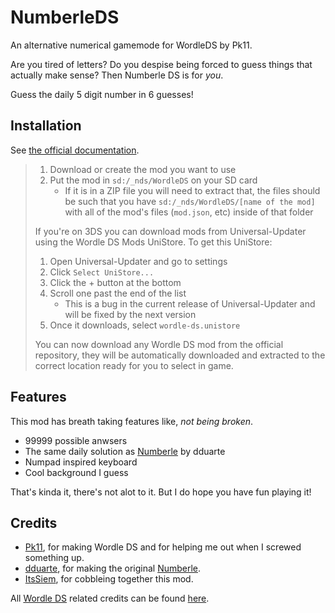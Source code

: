 # NumberleDS
An alternative numerical gamemode for WordleDS by Pk11.

Are you tired of letters? Do you despise being forced to guess things that actually make sense? Then Numberle DS is for *you*.

Guess the daily 5 digit number in 6 guesses!

## Installation
See [the official documentation](https://github.com/Epicpkmn11/WordleDS/wiki/Modding#adding-a-mod).

>1. Download or create the mod you want to use
>2. Put the mod in `sd:/_nds/WordleDS` on your SD card
>      * If it is in a ZIP file you will need to extract that, the files should be such that you have `sd:/_nds/WordleDS/[name of the mod]` with all of the mod's files (`mod.json`, etc) inside of that folder
>
>If you're on 3DS you can download mods from Universal-Updater using the Wordle DS Mods UniStore. To get this UniStore:
>
>   1. Open Universal-Updater and go to settings
>   2. Click `Select UniStore...`
>   3. Click the + button at the bottom
>   4. Scroll one past the end of the list
>       * This is a bug in the current release of Universal-Updater and will be fixed by the next version
>   5. Once it downloads, select `wordle-ds.unistore`
>
>You can now download any Wordle DS mod from the official repository, they will be automatically downloaded and extracted to the correct location ready for you to select in game.

## Features
This mod has breath taking features like, *not being broken*.
* 99999 possible anwsers
* The same daily solution as [Numberle](https://dduarte.github.io/numberle/) by dduarte
* Numpad inspired keyboard
* Cool background I guess

That's kinda it, there's not alot to it. But I do hope you have fun playing it!
## Credits
* [Pk11](https://github.com/epicpkmn11), for making Wordle DS and for helping me out when I screwed something up.
* [dduarte](https://github.com/dduarte), for making the original [Numberle](https://dduarte.github.io/numberle/).
* [ItsSiem](https://github.com/itssiem), for cobbleing together this mod.

All [Wordle DS](https://github.com/Epicpkmn11/WordleDS) related credits can be found [here](https://github.com/Epicpkmn11/WordleDS#credits).
